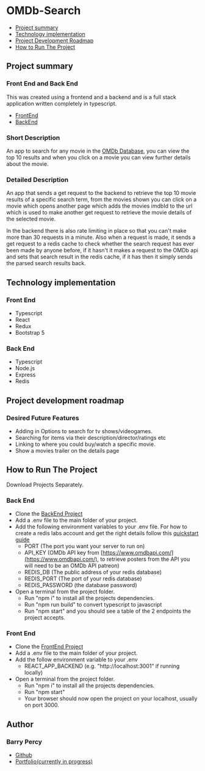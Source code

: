 # OMDb-Search

- [Project summary](#project-summary)
- [Technology implementation](#technology-implementation)
- [Project Development Roadmap](#project-development-roadmap)
- [How to Run The Project](#how-to-run-the-project)

## Project summary

### Front End and Back End

This was created using a frontend and a backend and is a full stack application written completely in typescript.

- [FrontEnd](https://github.com/BarryPercy/omdbapi-app-frontend)
- [BackEnd](https://github.com/BarryPercy/omdbapi-app-backend)

### Short Description

An app to search for any movie in the [OMDb Database](https://www.omdbapi.com/), you can view the top 10 results and when you click on a movie you can view further details about the movie.

### Detailed Description

An app that sends a get request to the backend to retrieve the top 10 movie results of a specific search term, from the movies shown you can click on a movie which opens another page which adds the movies imdbId to the url which is used to make another get request to retrieve the movie details of the selected movie.

In the backend there is also rate limiting in place so that you can't make more than 30 requests in a minute. Also when a request is made, it sends a get request to a redis cache to check whether the search request
has ever been made by anyone before, if it hasn't it makes a request to the OMDb api and sets that search result in the redis cache, if it has then it simply sends the parsed search results back.

## Technology implementation

### Front End

- Typescript
- React
- Redux
- Bootstrap 5

### Back End

- Typescript
- Node.js
- Express
- Redis


## Project development roadmap

### Desired Future Features

- Adding in Options to search for tv shows/videogames.
- Searching for items via their description/director/ratings etc
- Linking to where you could buy/watch a specific movie.
- Show a movies trailer on the details page

## How to Run The Project

Download Projects Separately.

### Back End
- Clone the [BackEnd Project](https://github.com/BarryPercy/omdbapi-app-backend)
- Add a .env file to the main folder of your project.
- Add the following environment variables to your .env file. For how to create a redis labs account and get the right details follow this [quickstart guide](https://docs.redis.com/latest/rc/rc-quickstart/)
    - PORT (The port you want your server to run on)
    - API_KEY (OMDb API key from [https://www.omdbapi.com/](https://www.omdbapi.com/), to retrieve posters from the API you will need to be an OMDb API patreon)
    - REDIS_DB (The public address of your redis database)
    - REDIS_PORT (The port of your redis database)
    - REDIS_PASSWORD (the database password)
- Open a terminal from the project folder.
    - Run "npm i" to install all the projects dependencies.
    - Run "npm run build" to convert typescript to javascript
    - Run "npm start" and you should see a table of the 2 endpoints the project accepts.

### Front End
- Clone the [FrontEnd Project](https://github.com/BarryPercy/omdbapi-app-frontend)
- Add a .env file to the main folder of your project.
- Add the follow environment variable to your .env
    - REACT_APP_BACKEND (e.g. "http://localhost:3001" if running locally)
- Open a terminal from the project folder.
    - Run "npm i" to install all the projects dependencies.
    - Run "npm start"
    - Your browser should now open the project on your localhost, usually on port 3000.
## Author
### Barry Percy

- [Github](https://github.com/BarryPercy)
- [Portfolio(currently in progress)](https://barry-percy-portfolio.vercel.app/)
